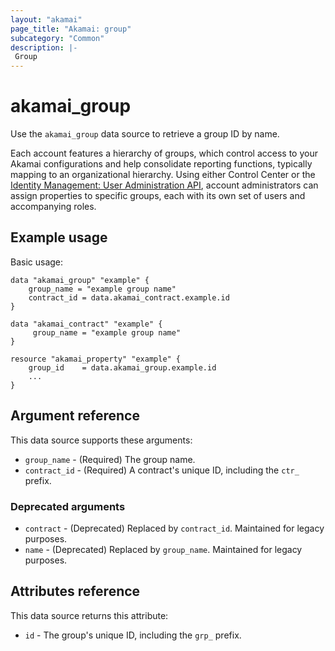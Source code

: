 ```yaml
---
layout: "akamai"
page_title: "Akamai: group"
subcategory: "Common"
description: |-
 Group
---
```


# akamai_group

Use the `akamai_group` data source to retrieve a group ID by name.

Each account features a hierarchy of groups, which control access to your
Akamai configurations and help consolidate reporting functions, typically
mapping to an organizational hierarchy. Using either Control Center or the
[Identity Management: User Administration API](https://developer.akamai.com/en-us/api/core_features/identity_management_user_admin/v2.html),
account administrators can assign properties to specific groups, each with
its own set of users and accompanying roles.

## Example usage

Basic usage:

```hcl
data "akamai_group" "example" {
    group_name = "example group name"
    contract_id = data.akamai_contract.example.id
}

data "akamai_contract" "example" {
     group_name = "example group name"
}

resource "akamai_property" "example" {
    group_id    = data.akamai_group.example.id
    ...
}
```

## Argument reference

This data source supports these arguments:

* `group_name` - (Required) The group name.
* `contract_id` - (Required) A contract's unique ID, including the `ctr_` prefix.

### Deprecated arguments
* `contract` - (Deprecated) Replaced by `contract_id`. Maintained for legacy purposes.
* `name` -  (Deprecated) Replaced by `group_name`. Maintained for legacy purposes.

## Attributes reference

This data source returns this attribute:

* `id` - The group's unique ID, including the `grp_` prefix.

